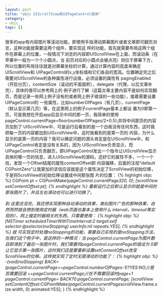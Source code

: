 ```yaml
---
layout: post
title: "objc UIScrollView和UIPageControl使用"
category: 
- objc
tags: []
---
```















很多的app有内容图片等滚动功能，即使用手指滑动屏幕图片或者文章即可翻页浏览，这种功能就需要这两个组件，要实现这 样的功能，首先就需要布局这两个组件在屏幕上的位置，一般情况下浏览的内容即UIScrollView在上面，而滚动条（在苹果中一般为一个个小圆点，当 前页对应的小圆点会被点亮）则位于屏幕下方，所以位置的布局往往就是对屏幕坐标的计算，通过计算内容的高度来确定UIScrollView和 UIPageControl的x,y坐标值和它们各自的宽高。位置确定完之后需要对UIScrollView的各种属性进行设值，必须设置的属性有 pagingEnabled（开启分页），contentSize（滚动的平面面积），delegate（代理，以后文章补充），具体的值可以参考网上的 例子进行了解（这篇文章主要内容不是如何实现翻页，而是记录一些网上例子没有的或者网上例子错误的一些功能），接着需要设置UIPageControl的 一些属性，比如numberOfPages（有几页），currentPage（默认显示第几页）等，在这里网上的例子currentPage基本上都设 置为0即第一页，可是我想在开启app后显示中间的那一页，我简单的使用 pageControl.currentPage=floor(numberOfPages/2+0.5);并将中间那页的内容页加到了 UIScrollView中，可是运行后看到的是一个白板没有任何东西，这时我把每一页的内容都加到UIScrollView中，这时我看到的是第一页的 内容，为什么显示的是第一页的内容？我可以确定问题的源头肯定是在UIScrollView中，和UIPageControl肯定是没有关系的，因为 UIScrollView负责显示，而UIPageControl只负责翻页，即UIPageControl发出一个指令让UIScrollView显示 具体的哪一页的信息，进入UIScrollView的源码，还好它的属性不多，一个一个找，发现一个Offset结尾的属性contentOffset即 内容偏移，后面的注视“default CGPointZero”让我更加的坚信应该就是这个属性决定了ScrollView的初始位移，于是将ScrollView的初始位移设置成中间那张图 片的位置：
{% highlight objc %}
CGPoint pt = CGPointMake(pageControl.currentPage*320, 0);
[scrollView setContentOffset:pt];
{% endhighlight %}
重新运行之后默认显示的就是中间的那张图片了，并且左右滑动也可以进行切换了。</br></br>
到 这里还没完，我还想实现那种自动滑动的效果，类似图片广告的那种效果，自然而然就会想到使用定时器（web页面也基本上使用什么 interval，timeout等实现的），网上搜定时器相关的东西，只需要使用：
{% highlight objc %}
[NSTimer scheduledTimerWithTimeInterval:2 target:self selector:@selector(noStopping) userInfo:nil repeats:YES];
{% endhighlight %}
就 可实现定时处理noStopping的功能，需要自己实现的是noStopping方法，在我们这个例子中，是这样的一种情况：当 pageControl.currentPage为图片数目即滑到了最后一张图片时，我们需要将pageControl.currentPage的值设为 0即让它显示第一张图片，这时我们还是要重新设置setContentOffset改变ScrollView的位移。这样就实现了定时无限滑动的功能了：
{% highlight objc %}
-(void)noStopping{
    BACK=(pageControl.currentPage==pageControl.numberOfPages-1)?YES:NO;//是否需要回滚
    ++pageControl.currentPage;//在不需要回滚时page+1
    pageControl.currentPage= BACK?0:pageControl.currentPage;
    [scrollView setContentOffset:CGPointMake(pageControl.currentPage*scrollView.frame.size.width, 0) animated:YES];
}
{% endhighlight %}